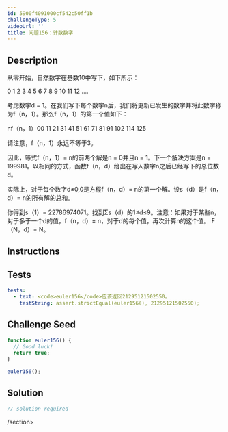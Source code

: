 ```yaml
---
id: 5900f4091000cf542c50ff1b
challengeType: 5
videoUrl: ''
title: 问题156：计数数字
---
```


## Description
<section id="description">从零开始，自然数字在基数10中写下，如下所示： <p> 0 1 2 3 4 5 6 7 8 9 10 11 12 .... </p><p>考虑数字d = 1。在我们写下每个数字n后，我们将更新已发生的数字并将此数字称为f（n，1）。那么f（n，1）的第一个值如下： </p><p> nf（n，1）00 11 21 31 41 51 61 71 81 91 102 114 125 </p><p>请注意，f（n，1）永远不等于3。 </p><p>因此，等式f（n，1）= n的前两个解是n = 0并且n = 1。下一个解决方案是n = 199981。以相同的方式，函数f（n，d）给出在写入数字n之后已经写下的总位数d。 </p><p>实际上，对于每个数字d≠0,0是方程f（n，d）= n的第一个解。设s（d）是f（n，d）= n的所有解的总和。 </p><p>你得到s（1）= 22786974071。找到Σs（d）的1≤d≤9。注意：如果对于某些n，对于多于一个d的值，f（n，d）= n，对于d的每个值，再次计算n的这个值。 F（N，d）= N。 </p></section>

## Instructions
<section id="instructions">
</section>

## Tests
<section id='tests'>

```yml
tests:
  - text: <code>euler156</code>应该返回21295121502550。
    testString: assert.strictEqual(euler156(), 21295121502550);

```

</section>

## Challenge Seed
<section id='challengeSeed'>

<div id='js-seed'>

```js
function euler156() {
  // Good luck!
  return true;
}

euler156();

```

</div>



</section>

## Solution
<section id='solution'>

```js
// solution required
```

/section>
